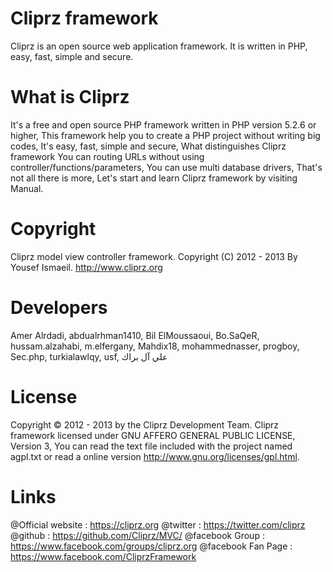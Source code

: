 Cliprz framework
================

Cliprz is an open source web application framework. It is written in PHP, easy, fast, simple and secure.


What is Cliprz
==============

It's a free and open source PHP framework written in PHP version 5.2.6 or higher,
This framework help you to create a PHP project without writing big codes, It's easy, fast, simple and secure,
What distinguishes Cliprz framework You can routing URLs without using controller/functions/parameters,
You can use multi database drivers, That's not all there is more, Let's start and learn Cliprz framework by visiting Manual.

Copyright
=========
Cliprz model view controller framework.
Copyright (C) 2012 - 2013 By Yousef Ismaeil.
http://www.cliprz.org

Developers
==========

Amer Alrdadi, abdualrhman1410, Bil ElMoussaoui, Bo.SaQeR, hussam.alzahabi, m.elfergany, Mahdix18, mohammednasser, progboy, Sec.php, turkialawlqy, usf, علي آل براك

License
=======

Copyright © 2012 - 2013 by the Cliprz Development Team.
Cliprz framework licensed under GNU AFFERO GENERAL PUBLIC LICENSE, Version 3,
You can read the text file included with the project named agpl.txt or read a online version http://www.gnu.org/licenses/gpl.html.


Links
=====

@Official website  : https://cliprz.org 
@twitter           : https://twitter.com/cliprz
@github            : https://github.com/Cliprz/MVC/
@facebook Group    : https://www.facebook.com/groups/cliprz.org
@facebook Fan Page : https://www.facebook.com/CliprzFramework
